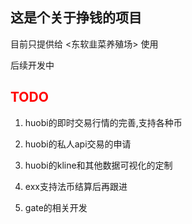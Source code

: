 
## 这是个关于挣钱的项目

目前只提供给 <东软韭菜养殖场> 使用


后续开发中

## <font color="red" >TODO</font>

1. huobi的即时交易行情的完善,支持各种币
1. huobi的私人api交易的申请
1. huobi的kline和其他数据可视化的定制

2. exx支持法币结算后再跟进

3. gate的相关开发